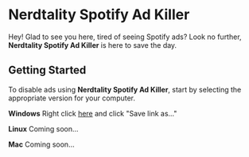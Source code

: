 **Nerdtality Spotify Ad Killer**
===================


Hey! Glad to see you here, tired of seeing Spotify ads? Look no further, **Nerdtality Spotify Ad Killer** is here to save the day.


**Getting Started**
-------------

To disable ads using  **Nerdtality Spotify Ad Killer**, start by selecting the appropriate version for your computer.

**Windows**
Right click [here](https://raw.githubusercontent.com/NerdtalityMediaGroup/Nerdtality-Spotify-Ad-Killer/master/nerdtality-windows-spotify-ad-killer.cmd "GitHub RAW Nerdtality Windows Spotify Ad Killer") and click "Save link as..."

**Linux**
Coming soon...

**Mac**
Coming soon...

